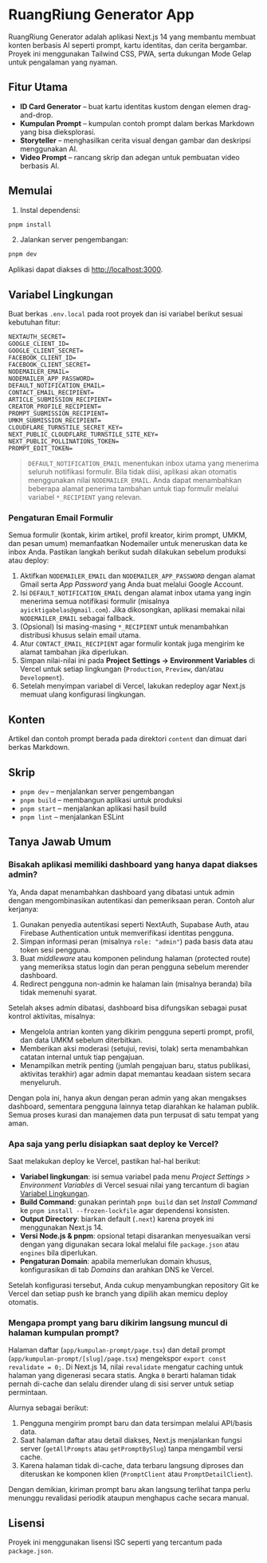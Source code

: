 # RuangRiung Generator App

RuangRiung Generator adalah aplikasi Next.js 14 yang membantu membuat konten berbasis AI seperti prompt, kartu identitas, dan cerita bergambar. Proyek ini menggunakan Tailwind CSS, PWA, serta dukungan Mode Gelap untuk pengalaman yang nyaman.

## Fitur Utama
- **ID Card Generator** – buat kartu identitas kustom dengan elemen drag-and-drop.
- **Kumpulan Prompt** – kumpulan contoh prompt dalam berkas Markdown yang bisa dieksplorasi.
- **Storyteller** – menghasilkan cerita visual dengan gambar dan deskripsi menggunakan AI.
- **Video Prompt** – rancang skrip dan adegan untuk pembuatan video berbasis AI.

## Memulai
1. Instal dependensi:

```bash
pnpm install
```

2. Jalankan server pengembangan:

```bash
pnpm dev
```

Aplikasi dapat diakses di [http://localhost:3000](http://localhost:3000).

## Variabel Lingkungan
Buat berkas `.env.local` pada root proyek dan isi variabel berikut sesuai kebutuhan fitur:

```
NEXTAUTH_SECRET=
GOOGLE_CLIENT_ID=
GOOGLE_CLIENT_SECRET=
FACEBOOK_CLIENT_ID=
FACEBOOK_CLIENT_SECRET=
NODEMAILER_EMAIL=
NODEMAILER_APP_PASSWORD=
DEFAULT_NOTIFICATION_EMAIL=
CONTACT_EMAIL_RECIPIENT=
ARTICLE_SUBMISSION_RECIPIENT=
CREATOR_PROFILE_RECIPIENT=
PROMPT_SUBMISSION_RECIPIENT=
UMKM_SUBMISSION_RECIPIENT=
CLOUDFLARE_TURNSTILE_SECRET_KEY=
NEXT_PUBLIC_CLOUDFLARE_TURNSTILE_SITE_KEY=
NEXT_PUBLIC_POLLINATIONS_TOKEN=
PROMPT_EDIT_TOKEN=
```

> `DEFAULT_NOTIFICATION_EMAIL` menentukan inbox utama yang menerima seluruh notifikasi formulir. Bila tidak diisi, aplikasi akan otomatis menggunakan nilai `NODEMAILER_EMAIL`. Anda dapat menambahkan beberapa alamat penerima tambahan untuk tiap formulir melalui variabel `*_RECIPIENT` yang relevan.

### Pengaturan Email Formulir

Semua formulir (kontak, kirim artikel, profil kreator, kirim prompt, UMKM, dan pesan umum) memanfaatkan Nodemailer untuk meneruskan data ke inbox Anda. Pastikan langkah berikut sudah dilakukan sebelum produksi atau deploy:

1. Aktifkan `NODEMAILER_EMAIL` dan `NODEMAILER_APP_PASSWORD` dengan alamat Gmail serta *App Password* yang Anda buat melalui Google Account.
2. Isi `DEFAULT_NOTIFICATION_EMAIL` dengan alamat inbox utama yang ingin menerima semua notifikasi formulir (misalnya `ayicktigabelas@gmail.com`). Jika dikosongkan, aplikasi memakai nilai `NODEMAILER_EMAIL` sebagai fallback.
3. (Opsional) Isi masing-masing `*_RECIPIENT` untuk menambahkan distribusi khusus selain email utama.
4. Atur `CONTACT_EMAIL_RECIPIENT` agar formulir kontak juga mengirim ke alamat tambahan jika diperlukan.
5. Simpan nilai-nilai ini pada **Project Settings → Environment Variables** di Vercel untuk setiap lingkungan (`Production`, `Preview`, dan/atau `Development`).
6. Setelah menyimpan variabel di Vercel, lakukan redeploy agar Next.js memuat ulang konfigurasi lingkungan.

## Konten
Artikel dan contoh prompt berada pada direktori `content` dan dimuat dari berkas Markdown.

## Skrip
- `pnpm dev` – menjalankan server pengembangan
- `pnpm build` – membangun aplikasi untuk produksi
- `pnpm start` – menjalankan aplikasi hasil build
- `pnpm lint` – menjalankan ESLint

## Tanya Jawab Umum

### Bisakah aplikasi memiliki dashboard yang hanya dapat diakses admin?
Ya, Anda dapat menambahkan dashboard yang dibatasi untuk admin dengan mengombinasikan autentikasi dan pemeriksaan peran. Contoh alur kerjanya:

1. Gunakan penyedia autentikasi seperti NextAuth, Supabase Auth, atau Firebase Authentication untuk memverifikasi identitas pengguna.
2. Simpan informasi peran (misalnya `role: "admin"`) pada basis data atau token sesi pengguna.
3. Buat *middleware* atau komponen pelindung halaman (protected route) yang memeriksa status login dan peran pengguna sebelum merender dashboard.
4. Redirect pengguna non-admin ke halaman lain (misalnya beranda) bila tidak memenuhi syarat.

Setelah akses admin dibatasi, dashboard bisa difungsikan sebagai pusat kontrol aktivitas, misalnya:

- Mengelola antrian konten yang dikirim pengguna seperti prompt, profil, dan data UMKM sebelum diterbitkan.
- Memberikan aksi moderasi (setujui, revisi, tolak) serta menambahkan catatan internal untuk tiap pengajuan.
- Menampilkan metrik penting (jumlah pengajuan baru, status publikasi, aktivitas terakhir) agar admin dapat memantau keadaan sistem secara menyeluruh.

Dengan pola ini, hanya akun dengan peran admin yang akan mengakses dashboard, sementara pengguna lainnya tetap diarahkan ke halaman publik. Semua proses kurasi dan manajemen data pun terpusat di satu tempat yang aman.

### Apa saja yang perlu disiapkan saat deploy ke Vercel?
Saat melakukan deploy ke Vercel, pastikan hal-hal berikut:

- **Variabel lingkungan**: isi semua variabel pada menu *Project Settings > Environment Variables* di Vercel sesuai nilai yang tercantum di bagian [Variabel Lingkungan](#variabel-lingkungan).
- **Build Command**: gunakan perintah `pnpm build` dan set *Install Command* ke `pnpm install --frozen-lockfile` agar dependensi konsisten.
- **Output Directory**: biarkan default (`.next`) karena proyek ini menggunakan Next.js 14.
- **Versi Node.js & pnpm**: opsional tetapi disarankan menyesuaikan versi dengan yang digunakan secara lokal melalui file `package.json` atau `engines` bila diperlukan.
- **Pengaturan Domain**: apabila memerlukan domain khusus, konfigurasikan di tab *Domains* dan arahkan DNS ke Vercel.

Setelah konfigurasi tersebut, Anda cukup menyambungkan repository Git ke Vercel dan setiap push ke branch yang dipilih akan memicu deploy otomatis.

### Mengapa prompt yang baru dikirim langsung muncul di halaman kumpulan prompt?
Halaman daftar (`app/kumpulan-prompt/page.tsx`) dan detail prompt (`app/kumpulan-prompt/[slug]/page.tsx`) mengekspor `export const revalidate = 0;`. Di Next.js 14, nilai `revalidate` mengatur caching untuk halaman yang digenerasi secara statis. Angka `0` berarti halaman tidak pernah di-cache dan selalu dirender ulang di sisi server untuk setiap permintaan.

Alurnya sebagai berikut:

1. Pengguna mengirim prompt baru dan data tersimpan melalui API/basis data.
2. Saat halaman daftar atau detail diakses, Next.js menjalankan fungsi server (`getAllPrompts` atau `getPromptBySlug`) tanpa mengambil versi cache.
3. Karena halaman tidak di-cache, data terbaru langsung diproses dan diteruskan ke komponen klien (`PromptClient` atau `PromptDetailClient`).

Dengan demikian, kiriman prompt baru akan langsung terlihat tanpa perlu menunggu revalidasi periodik ataupun menghapus cache secara manual.

## Lisensi
Proyek ini menggunakan lisensi ISC seperti yang tercantum pada `package.json`.
